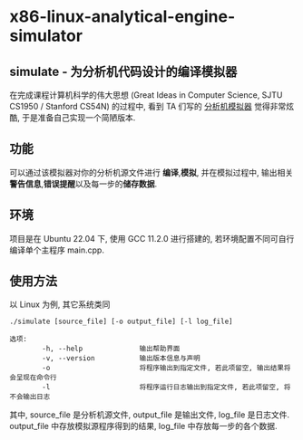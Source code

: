 # x86-linux-analytical-engine-simulator

## simulate - 为分析机代码设计的编译模拟器

在完成课程计算机科学的伟大思想 (Great Ideas in Computer Science, SJTU CS1950 / Stanford CS54N) 的过程中, 看到 TA 们写的 [分析机模拟器](https://acm.sjtu.edu.cn/OnlineJudge/problem?problem_id=1320) 觉得非常炫酷, 于是准备自己实现一个简陋版本.

## 功能

可以通过该模拟器对你的分析机源文件进行 **编译**,**模拟**, 并在模拟过程中, 输出相关**警告信息**,**错误提醒**以及每一步的**储存数据**.

## 环境

项目是在 Ubuntu 22.04 下, 使用 GCC 11.2.0 进行搭建的, 若环境配置不同可自行编译单个主程序 main.cpp.

## 使用方法

以 Linux 为例, 其它系统类同

```
./simulate [source_file] [-o output_file] [-l log_file]

选项:
        -h, --help              输出帮助界面
        -v, --version           输出版本信息与声明
        -o                      将程序输出到指定文件, 若此项留空, 输出结果将会呈现在命令行
        -l                      将程序运行日志输出到指定文件, 若此项留空, 将不会输出日志
```

其中, source_file 是分析机源文件, output_file 是输出文件, log_file 是日志文件. output_file 中存放模拟源程序得到的结果, log_file 中存放每一步的各个数据.
